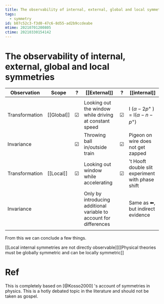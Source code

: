 ```yaml
---
title: The observability of internal, external, global and local symmetries
tags:
  - symmetry
id: b07c52c3-f3d0-47c6-8d55-ad2b9ccdeabe
mtime: 20210701200805
ctime: 20210330154142
---
```


# The observability of internal, external, global and local symmetries

| Observation    | Scope      | ? | [[External]]                                                       | ? | [[internal]]                                     |
| -------------- | ---------- | - | ------------------------------------------------------------------ | - | ------------------------------------------------ |
|                |            |   |                                                                    |   |                                                  |
| Transformation | [[Global]] | ☑ | Looking out the window while driving at constant speed             | ☑ | I ($\alpha - 2p^+$ ) = I($\alpha-n-p^+$)         |
| Invariance     |            | ☑ | Throwing ball in/outside train                                     | ☑ | Pigeon on wire does not get zapped               |
| Transformation | [[Local]]  | ☑ | Looking out window while accelerating                              | ☑ | 't Hooft double slit experiment with phase shift |
| Invariance     |            |   | Only by introducing additional variable to account for differences |   | Same as ⬅, but indirect evidence                 |
|                |            |   |                                                                    |   |                                                  |

From this we can conclude a few things.

[[Local internal symmetries are not directly observable]][[Physical theories must be globally symmetric and can be locally symmetric]]

# Ref

This is completely based on [@Kosso2000] 's account of symmetries in physics. This is a hotly debated topic in the literature and should not be taken as gospel.
